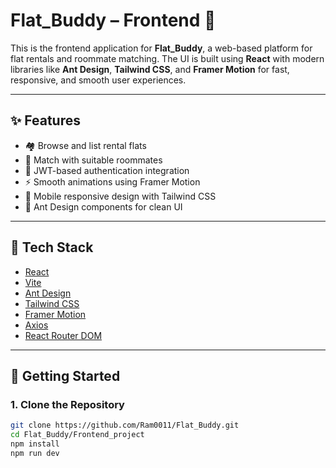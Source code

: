 # Flat_Buddy – Frontend 🏡

This is the frontend application for **Flat_Buddy**, a web-based platform for flat rentals and roommate matching. The UI is built using **React** with modern libraries like **Ant Design**, **Tailwind CSS**, and **Framer Motion** for fast, responsive, and smooth user experiences.

---

## ✨ Features

-   🏘️ Browse and list rental flats
-   👯 Match with suitable roommates
-   🔐 JWT-based authentication integration
-   ⚡ Smooth animations using Framer Motion
-   📱 Mobile responsive design with Tailwind CSS
-   🎨 Ant Design components for clean UI

---

## 🔧 Tech Stack

-   [React](https://react.dev/)
-   [Vite](https://vitejs.dev/)
-   [Ant Design](https://ant.design/)
-   [Tailwind CSS](https://tailwindcss.com/)
-   [Framer Motion](https://motion.dev/)
-   [Axios](https://axios-http.com/)
-   [React Router DOM](https://reactrouter.com/)

---

## 🚀 Getting Started

### 1. Clone the Repository

```bash
git clone https://github.com/Ram0011/Flat_Buddy.git
cd Flat_Buddy/Frontend_project
npm install
npm run dev

```
